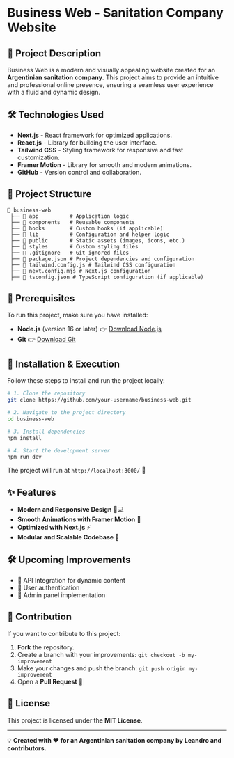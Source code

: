 # Business Web - Sanitation Company Website

## 🚀 Project Description
Business Web is a modern and visually appealing website created for an **Argentinian sanitation company**. This project aims to provide an intuitive and professional online presence, ensuring a seamless user experience with a fluid and dynamic design.

## 🛠 Technologies Used
- **Next.js** - React framework for optimized applications.
- **React.js** - Library for building the user interface.
- **Tailwind CSS** - Styling framework for responsive and fast customization.
- **Framer Motion** - Library for smooth and modern animations.
- **GitHub** - Version control and collaboration.

## 📂 Project Structure
```
📁 business-web
 ├── 📂 app          # Application logic
 ├── 📂 components   # Reusable components
 ├── 📂 hooks        # Custom hooks (if applicable)
 ├── 📂 lib          # Configuration and helper logic
 ├── 📂 public       # Static assets (images, icons, etc.)
 ├── 📂 styles       # Custom styling files
 ├── 📜 .gitignore   # Git ignored files
 ├── 📜 package.json # Project dependencies and configuration
 ├── 📜 tailwind.config.js # Tailwind CSS configuration
 ├── 📜 next.config.mjs # Next.js configuration
 ├── 📜 tsconfig.json # TypeScript configuration (if applicable)
```

## 📌 Prerequisites
To run this project, make sure you have installed:
- **Node.js** (version 16 or later) 👉 [Download Node.js](https://nodejs.org/)
- **Git** 👉 [Download Git](https://git-scm.com/)

## 🚀 Installation & Execution
Follow these steps to install and run the project locally:

```bash
# 1. Clone the repository
git clone https://github.com/your-username/business-web.git

# 2. Navigate to the project directory
cd business-web

# 3. Install dependencies
npm install

# 4. Start the development server
npm run dev
```

The project will run at `http://localhost:3000/` 🚀

## ✨ Features
- **Modern and Responsive Design** 📱💻
- **Smooth Animations with Framer Motion** 🎨
- **Optimized with Next.js** ⚡
- **Modular and Scalable Codebase** 🔧

## 🛠 Upcoming Improvements
- 🔹 API Integration for dynamic content
- 🔹 User authentication
- 🔹 Admin panel implementation

## 🤝 Contribution
If you want to contribute to this project:
1. **Fork** the repository.
2. Create a branch with your improvements: `git checkout -b my-improvement`
3. Make your changes and push the branch: `git push origin my-improvement`
4. Open a **Pull Request** 🚀

## 📜 License
This project is licensed under the **MIT License**.

---

💡 **Created with ❤️ for an Argentinian sanitation company by Leandro and contributors.**

